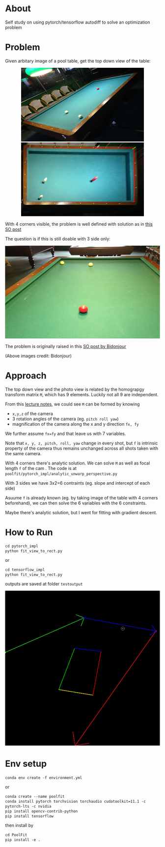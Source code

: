 # About
Self study on using pytorch/tensorflow autodiff to solve an optimization problem

# Problem
Given arbitary image of a pool table, get the top down view of the table:
<div align="center">
    <img src="/doc/side4.jpg" width="400px"</img> 
    <img src="/doc/side4_flatten.jpg" width="400px"</img>     
</div>
<p></p>


With 4 corners visible, the problem is well defined with solution as in [this SO post](https://stackoverflow.com/questions/38285229/calculating-aspect-ratio-of-perspective-transform-destination-image)

The question is if this is still doable with 3 side only:
<div align="center">
    <img src="/doc/side3.jpg" width="600px"</img> 
</div>
<p></p>

The problem is originally raised in this [SO post by Bidonjour](https://stackoverflow.com/questions/29181863/getperspectivetransform-on-a-non-entire-quadrangle)

(Above images credit: Bidonjour)

# Approach

The top down view and the photo view is related by the homograpgy transform matrix `M`, which has 9 elements. Luckily not all 9 are independent. 

From this [lecture notes](https://www.cse.unr.edu/~bebis/CS791E/Notes/CameraParameters.pdf), we could see `M` can be formed by knowing 
- `x,y,z` of the camera
- 3 rotation angles of the camera (eg. `pitch roll yaw`)
- magnification of the camera along the x and y direction `fx, fy` 

We further assume `fx=fy` and that leave us with 7 variables.

Note that `x, y, z, pitch, roll, yaw` change in every shot, but `f` is intrinsic property of the camera thus remains unchanged across all shots taken with the same camera.


With 4 corners there's analytic solution. We can solve `M` as well as focal length `f` of the cam . The code is at `poolfit/pytorch_impl/analytic_unwarp_perspective.py`

With 3 sides we have 3x2=6 contraints (eg. slope and intercept of each side)

Asuume `f` is already known (eg. by taking image of the table with 4 corners beforehand), we can then solve the 6 variables with the 6 constraints.

Maybe there's analytic solution, but I went for fitting with gradient descent.


# How to Run

```
cd pytorch_impl
python fit_view_to_rect.py   
```
or
```
cd tensorflow_impl
python fit_view_to_rect.py   
```

outputs are saved at folder `testoutput`
<div align="center">
    <img src="/doc/fit.gif" width="600px"</img> 
</div>
<p></p>


# Env setup
`conda env create -f environment.yml`

or 

```
conda create --name poolfit
conda install pytorch torchvision torchaudio cudatoolkit=11.1 -c pytorch-lts -c nvidia
pip install opencv-contrib-python
pip install tensorflow
```

then install by
```
cd PoolFit
pip install -e .
```
